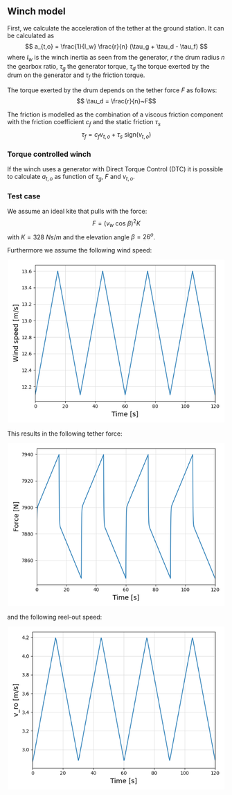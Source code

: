 ## Winch model

First, we calculate the acceleration of the tether at the ground station. It can be calculated as
$$ a_{t,o} = \frac{1}{I_w} \frac{r}{n} (\tau_g + \tau_d - \tau_f) $$
where $I_w$ is the winch inertia as seen from the generator, $r$ the drum radius $n$ the gearbox ratio, $\tau_g$ the generator torque, $\tau_d$ the torque exerted by the drum on the generator and $\tau_f$ the friction torque.

The torque exerted by the drum depends on the tether force $F$ as follows:
$$ \tau_d = \frac{r}{n}~F$$

The friction is modelled as the combination of a viscous friction component with the friction coefficient $c_f$ and the static friction $\tau_s$
$$ \tau_f = c_f v_{t,o} + \tau_s~\mathrm{sign}(v_{t,o})$$

### Torque controlled winch
If the winch uses a generator with Direct Torque Control (DTC) it is possible to calculate $a_{t,o}$ as function of $\tau_g$, $F$ and $v_{t,o}$.

### Test case

We assume an ideal kite that pulls with the force:
$$ F=(v_w~\mathrm{cos}~\beta)^2 K$$
with $K=328~Ns/m$ and the elevation angle $\beta = 26^o$.

Furthermore we assume the following wind speed:
<p align="center"><img src="https://raw.githubusercontent.com/aenarete/WinchModels.jl/torque/docs/wind-speed.png" width="500" /></p>

This results in the following tether force:
<p align="center"><img src="https://raw.githubusercontent.com/aenarete/WinchModels.jl/torque/docs/force.png" width="500" /></p>

and the following reel-out speed:
<p align="center"><img src="https://raw.githubusercontent.com/aenarete/WinchModels.jl/torque/docs/reelout-speed.png" width="500" /></p>